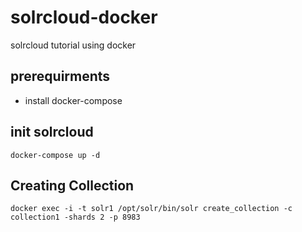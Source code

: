 # solrcloud-docker
solrcloud tutorial using docker

## prerequirments
- install docker-compose

## init solrcloud

```
docker-compose up -d
```

## Creating Collection

```
docker exec -i -t solr1 /opt/solr/bin/solr create_collection -c collection1 -shards 2 -p 8983
```
